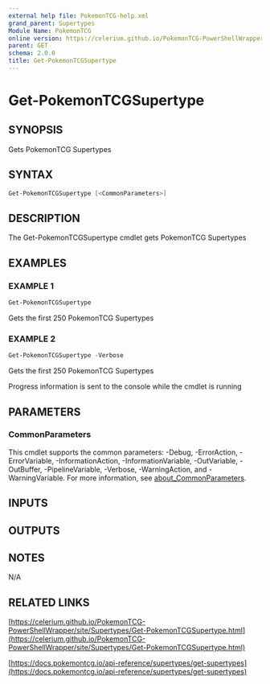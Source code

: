 ```yaml
---
external help file: PokemonTCG-help.xml
grand_parent: Supertypes
Module Name: PokemonTCG
online version: https://celerium.github.io/PokemonTCG-PowerShellWrapper/site/Supertypes/Get-PokemonTCGSupertype.html
parent: GET
schema: 2.0.0
title: Get-PokemonTCGSupertype
---
```


# Get-PokemonTCGSupertype

## SYNOPSIS
Gets PokemonTCG Supertypes

## SYNTAX

```powershell
Get-PokemonTCGSupertype [<CommonParameters>]
```

## DESCRIPTION
The Get-PokemonTCGSupertype cmdlet gets PokemonTCG Supertypes

## EXAMPLES

### EXAMPLE 1
```powershell
Get-PokemonTCGSupertype
```

Gets the first 250 PokemonTCG Supertypes

### EXAMPLE 2
```powershell
Get-PokemonTCGSupertype -Verbose
```

Gets the first 250 PokemonTCG Supertypes

Progress information is sent to the console while the cmdlet is running

## PARAMETERS

### CommonParameters
This cmdlet supports the common parameters: -Debug, -ErrorAction, -ErrorVariable, -InformationAction, -InformationVariable, -OutVariable, -OutBuffer, -PipelineVariable, -Verbose, -WarningAction, and -WarningVariable. For more information, see [about_CommonParameters](http://go.microsoft.com/fwlink/?LinkID=113216).

## INPUTS

## OUTPUTS

## NOTES
N/A

## RELATED LINKS

[https://celerium.github.io/PokemonTCG-PowerShellWrapper/site/Supertypes/Get-PokemonTCGSupertype.html](https://celerium.github.io/PokemonTCG-PowerShellWrapper/site/Supertypes/Get-PokemonTCGSupertype.html)

[https://docs.pokemontcg.io/api-reference/supertypes/get-supertypes](https://docs.pokemontcg.io/api-reference/supertypes/get-supertypes)

